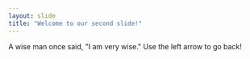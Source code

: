 ```yaml
---
layout: slide
title: "Welcome to our second slide!"
---
```

A wise man once said, "I am very wise."
Use the left arrow to go back!
